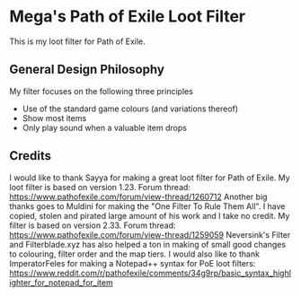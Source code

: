 # Mega's Path of Exile Loot Filter
This is my loot filter for Path of Exile. 

## General Design Philosophy
My filter focuses on the following three principles
* Use of the standard game colours (and variations thereof)
* Show most items
* Only play sound when a valuable item drops

## Credits
I would like to thank Sayya for making a great loot filter for Path of Exile. My loot filter is based on version 1.23. Forum thread: https://www.pathofexile.com/forum/view-thread/1260712
Another big thanks goes to Muldini for making the "One Filter To Rule Them All". I have copied, stolen and pirated large amount of his work and I take no credit. My filter is based on version 2.33. Forum thread: https://www.pathofexile.com/forum/view-thread/1259059
Neversink's Filter and Filterblade.xyz has also helped a ton in making of small good changes to colouring, filter order and the map tiers.
I would also like to thank ImperatorFeles for making a Notepad++ syntax for PoE loot filters: https://www.reddit.com/r/pathofexile/comments/34g9rp/basic_syntax_highlighter_for_notepad_for_item